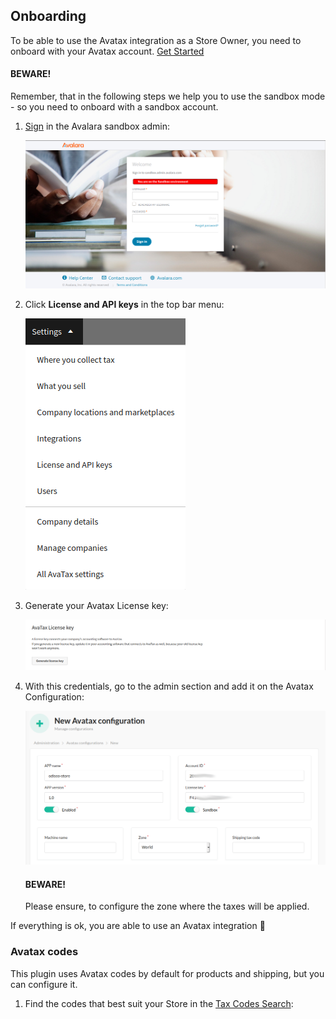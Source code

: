 ## Onboarding

To be able to use the Avatax integration as a Store Owner, you need to onboard with your Avatax account.
[Get Started](https://buy.avalara.com/signup)

#### BEWARE!

Remember, that in the following steps we help you to use the sandbox mode - so you need to onboard with a sandbox account.

1. [Sign](https://ai-sbx.avlr.sh/account/login?returnUrl=%2Fconnect%2Fauthorize%2Fcallback%3Fresponse_type%3Dcode%26client_id%3Dcustomer-portal-sbx%26redirect_uri%3Dhttps%253A%252F%252Fsandbox.admin.avalara.com%252Fauth%252Fcallback%26scope%3Dopenid%2520avatax%2520openid%2520profile%2520offline_access) in the Avalara sandbox admin:

   ![](onboarding/step1.png)

2. Click **License and API keys** in the top bar menu:

   ![](onboarding/step2.png)

3. Generate your Avatax License key:

   ![](onboarding/step3.png)

4. With this credentials, go to the admin section and add it on the Avatax Configuration:

   ![](onboarding/step4.png)

   #### BEWARE!

   Please ensure, to configure the zone where the taxes will be applied.

If everything is ok, you are able to use an Avatax integration 🎉

### Avatax codes

This plugin uses Avatax codes by default for products and shipping, but you can configure it.

1. Find the codes that best suit your Store in the [Tax Codes Search](https://taxcode.avatax.avalara.com/):
